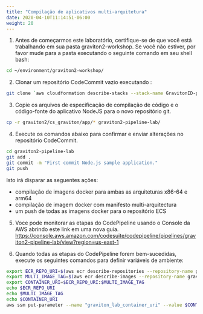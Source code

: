 ```yaml
---
title: "Compilação de aplicativos multi-arquitetura"
date: 2020-04-10T11:14:51-06:00
weight: 20
---
```



1. Antes de começarmos este laboratório, certifique-se de que você está trabalhando em sua pasta graviton2-workshop. Se você não estiver, por favor mude para a pasta executando o seguinte comando em seu shell bash:

```bash
cd ~/environment/graviton2-workshop/
```

2. Clonar um repositório CodeCommit vazio executando : 

```bash
git clone `aws cloudformation describe-stacks --stack-name GravitonID-pipeline --query "Stacks[0].Outputs[0].OutputValue" --output text`               
```

3. Copie os arquivos de especificação de compilação de código e o código-fonte do aplicativo NodeJS para o novo repositório git.

```bash
cp -r graviton2/cs_graviton/app/* graviton2-pipeline-lab/
```

4. Execute os comandos abaixo para confirmar e enviar alterações no repositório CodeCommit.

```bash
cd graviton2-pipeline-lab
git add .
git commit -m "First commit Node.js sample application."
git push
```

Isto irá disparar as seguentes ações:

* compilação de imagens docker para ambas as arquiteturas x86-64 e arm64 
* compilação de imagem docker com manifesto multi-arquitectura
* um push de todas as imagens docker para o repositório ECS

5. Voce pode monitorar as etapas do CodePipeline usando o Console da AWS abrindo este link em uma nova guia. https://console.aws.amazon.com/codesuite/codepipeline/pipelines/graviton2-pipeline-lab/view?region=us-east-1

6. Quando todas as etapas do CodePipeline forem bem-sucedidas, execute os seguintes comandos para definir variáveis de ambiente:

```bash 
export ECR_REPO_URI=$(aws ecr describe-repositories --repository-name graviton2-pipeline-lab  | jq -r '.repositories[0].repositoryUri')
export MULTI_IMAGE_TAG=$(aws ecr describe-images --repository-name graviton2-pipeline-lab --query 'sort_by(imageDetails,& imagePushedAt)[-1].imageTags[0]' | jq -r .)
export CONTAINER_URI=$ECR_REPO_URI:$MULTI_IMAGE_TAG
echo $ECR_REPO_URI
echo $MULTI_IMAGE_TAG
echo $CONTAINER_URI
aws ssm put-parameter --name "graviton_lab_container_uri" --value $CONTAINER_URI --type String --overwrite 

```
